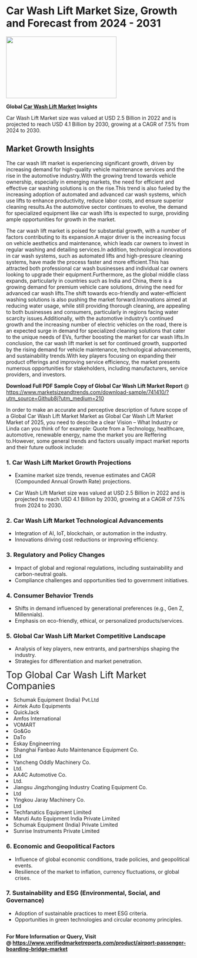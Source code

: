 <H1>Car Wash Lift Market Size, Growth and Forecast from 2024 - 2031</H1><img class="aligncenter size-medium wp-image-584254" src="https://thirdeyenews.in/wp-content/uploads/2024/09/Global-Market-Research-300x168.jpeg" alt="" width="300" height="168" /><p><strong>Global&nbsp;<a href="https://www.marketsizeandtrends.com/download-sample/741410/?utm_source=Github8j?utm_medium=210">Car Wash Lift Market</a> Insights</strong></p><p>Car Wash Lift Market size was valued at USD 2.5 Billion in 2022 and is projected to reach USD 4.1 Billion by 2030, growing at a CAGR of 7.5% from 2024 to 2030.</p><p><h2>Market Growth Insights</h2> <p>The car wash lift market is experiencing significant growth, driven by increasing demand for high-quality vehicle maintenance services and the rise in the automotive industry.With the growing trend towards vehicle ownership, especially in emerging markets, the need for efficient and effective car washing solutions is on the rise.This trend is also fueled by the increasing adoption of automated and advanced car wash systems, which use lifts to enhance productivity, reduce labor costs, and ensure superior cleaning results.As the automotive sector continues to evolve, the demand for specialized equipment like car wash lifts is expected to surge, providing ample opportunities for growth in the market.</p> <p>The car wash lift market is poised for substantial growth, with a number of factors contributing to its expansion.A major driver is the increasing focus on vehicle aesthetics and maintenance, which leads car owners to invest in regular washing and detailing services.In addition, technological innovations in car wash systems, such as automated lifts and high-pressure cleaning systems, have made the process faster and more efficient.This has attracted both professional car wash businesses and individual car owners looking to upgrade their equipment.Furthermore, as the global middle class expands, particularly in countries such as India and China, there is a growing demand for premium vehicle care solutions, driving the need for advanced car wash lifts.The shift towards eco-friendly and water-efficient washing solutions is also pushing the market forward.Innovations aimed at reducing water usage, while still providing thorough cleaning, are appealing to both businesses and consumers, particularly in regions facing water scarcity issues.Additionally, with the automotive industry’s continued growth and the increasing number of electric vehicles on the road, there is an expected surge in demand for specialized cleaning solutions that cater to the unique needs of EVs, further boosting the market for car wash lifts.In conclusion, the car wash lift market is set for continued growth, supported by the rising demand for vehicle maintenance, technological advancements, and sustainability trends.With key players focusing on expanding their product offerings and improving service efficiency, the market presents numerous opportunities for stakeholders, including manufacturers, service providers, and investors.<p><span class=""><strong>Download Full PDF Sample Copy of Global Car Wash Lift Market Report</strong> @ <a href="https://www.marketsizeandtrends.com/download-sample/741410/?utm_source=Github8j?utm_medium=210" target="_blank">https://www.marketsizeandtrends.com/download-sample/741410/?utm_source=Github8j?utm_medium=210</a></span></p><p>In order to make an accurate and perceptive description of future scope of a Global&nbsp;Car Wash Lift Market Market as Global&nbsp;Car Wash Lift Market Market of 2025, you need to describe a clear Vision &ndash; What Industry or Linda can you think of for example: Quote from a Technology, healthcare, automotive, renewable energy, name the market you are Reffering to.However, some general trends and factors usually impact market reports and their future outlook include:</p><h3>1.&nbsp;<strong>Car Wash Lift Market Growth Projections</strong></h3><ul><li>Examine market size trends, revenue estimates and CAGR (Compounded Annual Growth Rate) projections.</li><li><p>Car Wash Lift Market size was valued at USD 2.5 Billion in 2022 and is projected to reach USD 4.1 Billion by 2030, growing at a CAGR of 7.5% from 2024 to 2030.</p></li></ul><h3>2.&nbsp;<strong>Car Wash Lift Market Technological Advancements</strong></h3><ul><li>Integration of AI, IoT, blockchain, or automation in the industry.</li><li>Innovations driving cost reductions or improving efficiency.</li></ul><h3>3.&nbsp;<strong>Regulatory and Policy Changes</strong></h3><ul><li>Impact of global and regional regulations, including sustainability and carbon-neutral goals.</li><li>Compliance challenges and opportunities tied to government initiatives.</li></ul><h3>4.&nbsp;<strong>Consumer Behavior Trends</strong></h3><ul><li>Shifts in demand influenced by generational preferences (e.g., Gen Z, Millennials).</li><li>Emphasis on eco-friendly, ethical, or personalized products/services.</li></ul><h3>5.&nbsp;<strong>Global Car Wash Lift Market Competitive Landscape</strong></h3><ul><li>Analysis of key players, new entrants, and partnerships shaping the industry.</li><li>Strategies for differentiation and market penetration.</li></ul><p data-pm-slice="1 1 []"><span style="color: inherit; font-family: inherit; font-size: 25px;">Top Global Car Wash Lift Market Companies</span></p><div class="" data-test-id=""><p><li>Schumak Equipment (India) Pvt.Ltd</li><li> Airtek Auto Equipments</li><li> QuickJack</li><li> Amfos International</li><li> VOMART</li><li> Go&Go</li><li> DaTo</li><li> Eskay Engineerring</li><li> Shanghai Fanbao Auto Maintenance Equipment Co.</li><li> Ltd</li><li> Yancheng Oddly Machinery Co.</li><li> Ltd.</li><li> AA4C Automotive Co.</li><li> Ltd.</li><li> Jiangsu Jingzhongjing Industry Coating Equipment Co.</li><li> Ltd</li><li> Yingkou Jaray Machinery Co.</li><li> Ltd</li><li> Techfanatics Equipment Limited</li><li> Maruti Auto Equipment India Private Limited</li><li> Schumak Equipment (India) Private Limited</li><li> Sunrise Instruments Private Limited</li></p></div><h3>6.&nbsp;<strong>Economic and Geopolitical Factors</strong></h3><ul><li>Influence of global economic conditions, trade policies, and geopolitical events.</li><li>Resilience of the market to inflation, currency fluctuations, or global crises.</li></ul><h3>7.&nbsp;<strong>Sustainability and ESG (Environmental, Social, and Governance)</strong></h3><ul><li>Adoption of sustainable practices to meet ESG criteria.</li><li>Opportunities in green technologies and circular economy principles.</li></ul><h2><strong style="font-size: 14px;">For More Information or Query, Visit @&nbsp;</strong><a style="background-color: #ffffff; font-size: 14px;" href="https://www.marketsizeandtrends.com/report/car-wash-lift-market/" target="_blank">https://www.verifiedmarketreports.com/product/airport-passenger-boarding-bridge-market</a></h2>